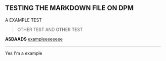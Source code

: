 ## TESTING THE MARKDOWN FILE ON DPM

A EXAMPLE TEST

> OTHER TEST
AND OTHER TEST

**ASDAADS** [exampleeeeeeee](https://example.com)

---
Yes I'm a example
